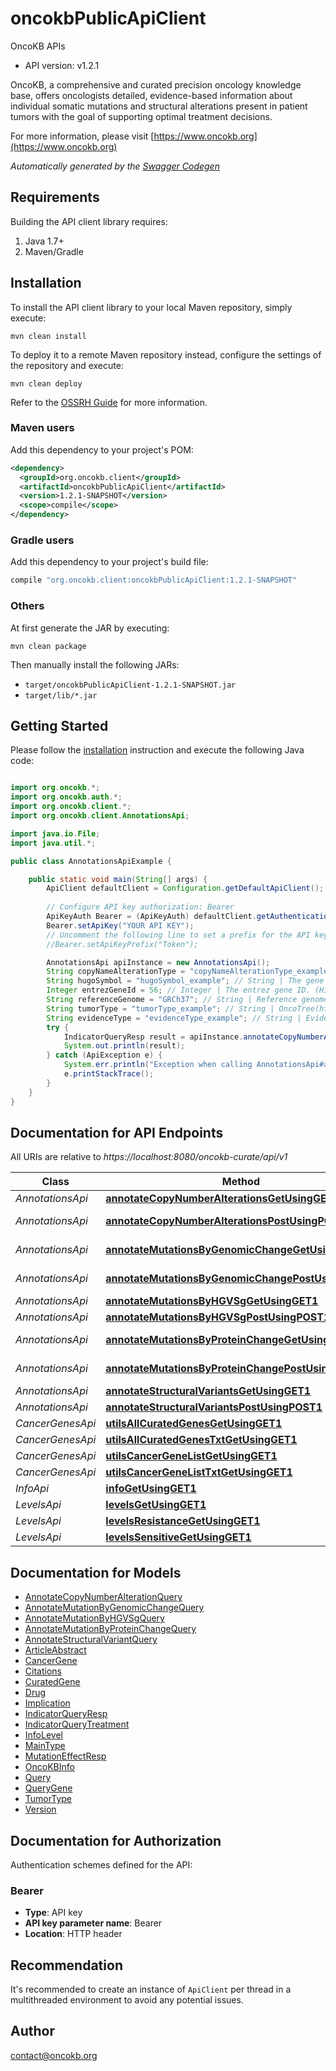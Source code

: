 # oncokbPublicApiClient

OncoKB APIs
- API version: v1.2.1

OncoKB, a comprehensive and curated precision oncology knowledge base, offers oncologists detailed, evidence-based information about individual somatic mutations and structural alterations present in patient tumors with the goal of supporting optimal treatment decisions.

  For more information, please visit [https://www.oncokb.org](https://www.oncokb.org)

*Automatically generated by the [Swagger Codegen](https://github.com/swagger-api/swagger-codegen)*


## Requirements

Building the API client library requires:
1. Java 1.7+
2. Maven/Gradle

## Installation

To install the API client library to your local Maven repository, simply execute:

```shell
mvn clean install
```

To deploy it to a remote Maven repository instead, configure the settings of the repository and execute:

```shell
mvn clean deploy
```

Refer to the [OSSRH Guide](http://central.sonatype.org/pages/ossrh-guide.html) for more information.

### Maven users

Add this dependency to your project's POM:

```xml
<dependency>
  <groupId>org.oncokb.client</groupId>
  <artifactId>oncokbPublicApiClient</artifactId>
  <version>1.2.1-SNAPSHOT</version>
  <scope>compile</scope>
</dependency>
```

### Gradle users

Add this dependency to your project's build file:

```groovy
compile "org.oncokb.client:oncokbPublicApiClient:1.2.1-SNAPSHOT"
```

### Others

At first generate the JAR by executing:

```shell
mvn clean package
```

Then manually install the following JARs:

* `target/oncokbPublicApiClient-1.2.1-SNAPSHOT.jar`
* `target/lib/*.jar`

## Getting Started

Please follow the [installation](#installation) instruction and execute the following Java code:

```java

import org.oncokb.*;
import org.oncokb.auth.*;
import org.oncokb.client.*;
import org.oncokb.client.AnnotationsApi;

import java.io.File;
import java.util.*;

public class AnnotationsApiExample {

    public static void main(String[] args) {
        ApiClient defaultClient = Configuration.getDefaultApiClient();
        
        // Configure API key authorization: Bearer
        ApiKeyAuth Bearer = (ApiKeyAuth) defaultClient.getAuthentication("Bearer");
        Bearer.setApiKey("YOUR API KEY");
        // Uncomment the following line to set a prefix for the API key, e.g. "Token" (defaults to null)
        //Bearer.setApiKeyPrefix("Token");

        AnnotationsApi apiInstance = new AnnotationsApi();
        String copyNameAlterationType = "copyNameAlterationType_example"; // String | Copy number alteration type
        String hugoSymbol = "hugoSymbol_example"; // String | The gene symbol used in Human Genome Organisation. Example: BRAF
        Integer entrezGeneId = 56; // Integer | The entrez gene ID. (Higher priority than hugoSymbol). Example: 673
        String referenceGenome = "GRCh37"; // String | Reference genome, either GRCh37 or GRCh38. The default is GRCh37
        String tumorType = "tumorType_example"; // String | OncoTree(http://oncotree.info) tumor type name. The field supports OncoTree Code, OncoTree Name and OncoTree Main type. Example: Melanoma
        String evidenceType = "evidenceType_example"; // String | Evidence type to compute. This could help to improve the performance if you only look for sub-content. Example: ONCOGENIC. All available evidence type are GENE_SUMMARY, MUTATION_SUMMARY, TUMOR_TYPE_SUMMARY, PROGNOSTIC_SUMMARY, DIAGNOSTIC_SUMMARY, ONCOGENIC, MUTATION_EFFECT, PROGNOSTIC_IMPLICATION, DIAGNOSTIC_IMPLICATION, STANDARD_THERAPEUTIC_IMPLICATIONS_FOR_DRUG_SENSITIVITY, STANDARD_THERAPEUTIC_IMPLICATIONS_FOR_DRUG_RESISTANCE, INVESTIGATIONAL_THERAPEUTIC_IMPLICATIONS_DRUG_SENSITIVITY, INVESTIGATIONAL_THERAPEUTIC_IMPLICATIONS_DRUG_RESISTANCE. For multiple evidence types query, use ',' as separator.
        try {
            IndicatorQueryResp result = apiInstance.annotateCopyNumberAlterationsGetUsingGET1(copyNameAlterationType, hugoSymbol, entrezGeneId, referenceGenome, tumorType, evidenceType);
            System.out.println(result);
        } catch (ApiException e) {
            System.err.println("Exception when calling AnnotationsApi#annotateCopyNumberAlterationsGetUsingGET1");
            e.printStackTrace();
        }
    }
}

```

## Documentation for API Endpoints

All URIs are relative to *https://localhost:8080/oncokb-curate/api/v1*

Class | Method | HTTP request | Description
------------ | ------------- | ------------- | -------------
*AnnotationsApi* | [**annotateCopyNumberAlterationsGetUsingGET1**](docs/AnnotationsApi.md#annotateCopyNumberAlterationsGetUsingGET1) | **GET** /annotate/copyNumberAlterations | annotateCopyNumberAlterationsGet
*AnnotationsApi* | [**annotateCopyNumberAlterationsPostUsingPOST1**](docs/AnnotationsApi.md#annotateCopyNumberAlterationsPostUsingPOST1) | **POST** /annotate/copyNumberAlterations | annotateCopyNumberAlterationsPost
*AnnotationsApi* | [**annotateMutationsByGenomicChangeGetUsingGET1**](docs/AnnotationsApi.md#annotateMutationsByGenomicChangeGetUsingGET1) | **GET** /annotate/mutations/byGenomicChange | annotateMutationsByGenomicChangeGet
*AnnotationsApi* | [**annotateMutationsByGenomicChangePostUsingPOST1**](docs/AnnotationsApi.md#annotateMutationsByGenomicChangePostUsingPOST1) | **POST** /annotate/mutations/byGenomicChange | annotateMutationsByGenomicChangePost
*AnnotationsApi* | [**annotateMutationsByHGVSgGetUsingGET1**](docs/AnnotationsApi.md#annotateMutationsByHGVSgGetUsingGET1) | **GET** /annotate/mutations/byHGVSg | annotateMutationsByHGVSgGet
*AnnotationsApi* | [**annotateMutationsByHGVSgPostUsingPOST1**](docs/AnnotationsApi.md#annotateMutationsByHGVSgPostUsingPOST1) | **POST** /annotate/mutations/byHGVSg | annotateMutationsByHGVSgPost
*AnnotationsApi* | [**annotateMutationsByProteinChangeGetUsingGET1**](docs/AnnotationsApi.md#annotateMutationsByProteinChangeGetUsingGET1) | **GET** /annotate/mutations/byProteinChange | annotateMutationsByProteinChangeGet
*AnnotationsApi* | [**annotateMutationsByProteinChangePostUsingPOST1**](docs/AnnotationsApi.md#annotateMutationsByProteinChangePostUsingPOST1) | **POST** /annotate/mutations/byProteinChange | annotateMutationsByProteinChangePost
*AnnotationsApi* | [**annotateStructuralVariantsGetUsingGET1**](docs/AnnotationsApi.md#annotateStructuralVariantsGetUsingGET1) | **GET** /annotate/structuralVariants | annotateStructuralVariantsGet
*AnnotationsApi* | [**annotateStructuralVariantsPostUsingPOST1**](docs/AnnotationsApi.md#annotateStructuralVariantsPostUsingPOST1) | **POST** /annotate/structuralVariants | annotateStructuralVariantsPost
*CancerGenesApi* | [**utilsAllCuratedGenesGetUsingGET1**](docs/CancerGenesApi.md#utilsAllCuratedGenesGetUsingGET1) | **GET** /utils/allCuratedGenes | utilsAllCuratedGenesGet
*CancerGenesApi* | [**utilsAllCuratedGenesTxtGetUsingGET1**](docs/CancerGenesApi.md#utilsAllCuratedGenesTxtGetUsingGET1) | **GET** /utils/allCuratedGenes.txt | utilsAllCuratedGenesTxtGet
*CancerGenesApi* | [**utilsCancerGeneListGetUsingGET1**](docs/CancerGenesApi.md#utilsCancerGeneListGetUsingGET1) | **GET** /utils/cancerGeneList | utilsCancerGeneListGet
*CancerGenesApi* | [**utilsCancerGeneListTxtGetUsingGET1**](docs/CancerGenesApi.md#utilsCancerGeneListTxtGetUsingGET1) | **GET** /utils/cancerGeneList.txt | utilsCancerGeneListTxtGet
*InfoApi* | [**infoGetUsingGET1**](docs/InfoApi.md#infoGetUsingGET1) | **GET** /info | infoGet
*LevelsApi* | [**levelsGetUsingGET1**](docs/LevelsApi.md#levelsGetUsingGET1) | **GET** /levels | levelsGet
*LevelsApi* | [**levelsResistanceGetUsingGET1**](docs/LevelsApi.md#levelsResistanceGetUsingGET1) | **GET** /levels/resistance | levelsResistanceGet
*LevelsApi* | [**levelsSensitiveGetUsingGET1**](docs/LevelsApi.md#levelsSensitiveGetUsingGET1) | **GET** /levels/sensitive | levelsSensitiveGet


## Documentation for Models

 - [AnnotateCopyNumberAlterationQuery](docs/AnnotateCopyNumberAlterationQuery.md)
 - [AnnotateMutationByGenomicChangeQuery](docs/AnnotateMutationByGenomicChangeQuery.md)
 - [AnnotateMutationByHGVSgQuery](docs/AnnotateMutationByHGVSgQuery.md)
 - [AnnotateMutationByProteinChangeQuery](docs/AnnotateMutationByProteinChangeQuery.md)
 - [AnnotateStructuralVariantQuery](docs/AnnotateStructuralVariantQuery.md)
 - [ArticleAbstract](docs/ArticleAbstract.md)
 - [CancerGene](docs/CancerGene.md)
 - [Citations](docs/Citations.md)
 - [CuratedGene](docs/CuratedGene.md)
 - [Drug](docs/Drug.md)
 - [Implication](docs/Implication.md)
 - [IndicatorQueryResp](docs/IndicatorQueryResp.md)
 - [IndicatorQueryTreatment](docs/IndicatorQueryTreatment.md)
 - [InfoLevel](docs/InfoLevel.md)
 - [MainType](docs/MainType.md)
 - [MutationEffectResp](docs/MutationEffectResp.md)
 - [OncoKBInfo](docs/OncoKBInfo.md)
 - [Query](docs/Query.md)
 - [QueryGene](docs/QueryGene.md)
 - [TumorType](docs/TumorType.md)
 - [Version](docs/Version.md)


## Documentation for Authorization

Authentication schemes defined for the API:
### Bearer

- **Type**: API key
- **API key parameter name**: Bearer
- **Location**: HTTP header


## Recommendation

It's recommended to create an instance of `ApiClient` per thread in a multithreaded environment to avoid any potential issues.

## Author

contact@oncokb.org

